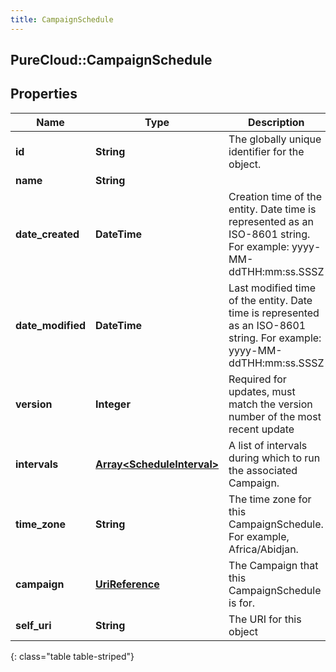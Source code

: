 ```yaml
---
title: CampaignSchedule
---
```

## PureCloud::CampaignSchedule

## Properties

|Name | Type | Description | Notes|
|------------ | ------------- | ------------- | -------------|
| **id** | **String** | The globally unique identifier for the object. | [optional] |
| **name** | **String** |  | [optional] |
| **date_created** | **DateTime** | Creation time of the entity. Date time is represented as an ISO-8601 string. For example: yyyy-MM-ddTHH:mm:ss.SSSZ | [optional] |
| **date_modified** | **DateTime** | Last modified time of the entity. Date time is represented as an ISO-8601 string. For example: yyyy-MM-ddTHH:mm:ss.SSSZ | [optional] |
| **version** | **Integer** | Required for updates, must match the version number of the most recent update | [optional] |
| **intervals** | [**Array&lt;ScheduleInterval&gt;**](ScheduleInterval.html) | A list of intervals during which to run the associated Campaign. | |
| **time_zone** | **String** | The time zone for this CampaignSchedule. For example, Africa/Abidjan. | |
| **campaign** | [**UriReference**](UriReference.html) | The Campaign that this CampaignSchedule is for. | |
| **self_uri** | **String** | The URI for this object | [optional] |
{: class="table table-striped"}


